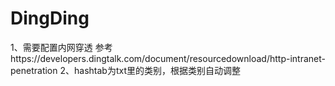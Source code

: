 # DingDing
1、需要配置内网穿透
参考https://developers.dingtalk.com/document/resourcedownload/http-intranet-penetration
2、hashtab为txt里的类别，根据类别自动调整
